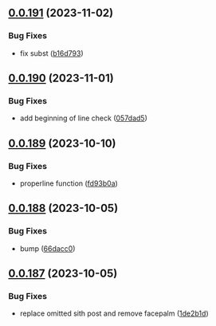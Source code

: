## [0.0.191](https://github.com/mikemickymick/mercury/compare/v0.0.190...v0.0.191) (2023-11-02)


### Bug Fixes

* fix subst ([b16d793](https://github.com/mikemickymick/mercury/commit/b16d793ffc744c4041a79905bdca9f23eb1fb559))



## [0.0.190](https://github.com/mikemickymick/mercury/compare/v0.0.189...v0.0.190) (2023-11-01)


### Bug Fixes

* add beginning of line check ([057dad5](https://github.com/mikemickymick/mercury/commit/057dad57279fa1226d561a89df2a731dd3a3ed9c))



## [0.0.189](https://github.com/mikemickymick/mercury/compare/v0.0.188...v0.0.189) (2023-10-10)


### Bug Fixes

* properline function ([fd93b0a](https://github.com/mikemickymick/mercury/commit/fd93b0a1af6c045885fadf92456b8a1a59a9c7a9))



## [0.0.188](https://github.com/mikemickymick/mercury/compare/v0.0.187...v0.0.188) (2023-10-05)


### Bug Fixes

* bump ([66dacc0](https://github.com/mikemickymick/mercury/commit/66dacc0b7d9bb00fd6db92b4090fdfaa882bd0c3))



## [0.0.187](https://github.com/mikemickymick/mercury/compare/v0.0.186...v0.0.187) (2023-10-05)


### Bug Fixes

* replace omitted sith post and remove facepalm ([1de2b1d](https://github.com/mikemickymick/mercury/commit/1de2b1de5a31350f7c9362ce45a4a79e329098ef))



